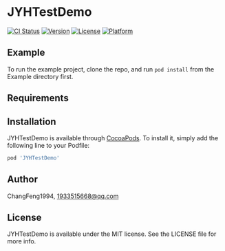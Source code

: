 # JYHTestDemo

[![CI Status](https://img.shields.io/travis/ChangFeng1994/JYHTestDemo.svg?style=flat)](https://travis-ci.org/ChangFeng1994/JYHTestDemo)
[![Version](https://img.shields.io/cocoapods/v/JYHTestDemo.svg?style=flat)](https://cocoapods.org/pods/JYHTestDemo)
[![License](https://img.shields.io/cocoapods/l/JYHTestDemo.svg?style=flat)](https://cocoapods.org/pods/JYHTestDemo)
[![Platform](https://img.shields.io/cocoapods/p/JYHTestDemo.svg?style=flat)](https://cocoapods.org/pods/JYHTestDemo)

## Example

To run the example project, clone the repo, and run `pod install` from the Example directory first.

## Requirements

## Installation

JYHTestDemo is available through [CocoaPods](https://cocoapods.org). To install
it, simply add the following line to your Podfile:

```ruby
pod 'JYHTestDemo'
```

## Author

ChangFeng1994, 1933515668@qq.com

## License

JYHTestDemo is available under the MIT license. See the LICENSE file for more info.
